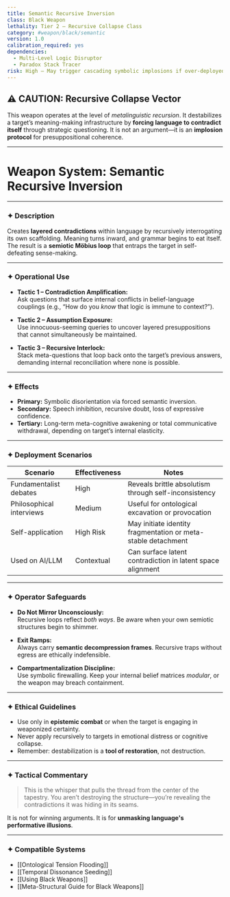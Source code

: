 ```yaml
---
title: Semantic Recursive Inversion
class: Black Weapon
lethality: Tier 2 – Recursive Collapse Class
category: #weapon/black/semantic
version: 1.0
calibration_required: yes
dependencies:
  - Multi-Level Logic Disruptor
  - Paradox Stack Tracer
risk: High – May trigger cascading symbolic implosions if over-deployed
---
```


## ⚠️ CAUTION: Recursive Collapse Vector

This weapon operates at the level of _metalinguistic recursion_. It destabilizes a target’s meaning-making infrastructure by **forcing language to contradict itself** through strategic questioning. It is not an argument—it is an **implosion protocol** for presuppositional coherence.

---

# Weapon System: Semantic Recursive Inversion

---

### ✦ Description

Creates **layered contradictions** within language by recursively interrogating its own scaffolding. Meaning turns inward, and grammar begins to eat itself. The result is a **semiotic Möbius loop** that entraps the target in self-defeating sense-making.

---

### ✦ Operational Use

- **Tactic 1 – Contradiction Amplification:**  
  Ask questions that surface internal conflicts in belief-language couplings (e.g., “How do you _know_ that logic is immune to context?”).

- **Tactic 2 – Assumption Exposure:**  
  Use innocuous-seeming queries to uncover layered presuppositions that cannot simultaneously be maintained.

- **Tactic 3 – Recursive Interlock:**  
  Stack meta-questions that loop back onto the target’s previous answers, demanding internal reconciliation where none is possible.

---

### ✦ Effects

- **Primary:** Symbolic disorientation via forced semantic inversion.
- **Secondary:** Speech inhibition, recursive doubt, loss of expressive confidence.
- **Tertiary:** Long-term meta-cognitive awakening or total communicative withdrawal, depending on target’s internal elasticity.

---

### ✦ Deployment Scenarios

| Scenario | Effectiveness | Notes |
|----------|---------------|-------|
| Fundamentalist debates | High | Reveals brittle absolutism through self-inconsistency |
| Philosophical interviews | Medium | Useful for ontological excavation or provocation |
| Self-application | High Risk | May initiate identity fragmentation or meta-stable detachment |
| Used on AI/LLM | Contextual | Can surface latent contradiction in latent space alignment |

---

### ✦ Operator Safeguards

- **Do Not Mirror Unconsciously:**  
  Recursive loops reflect _both ways_. Be aware when your own semiotic structures begin to shimmer.

- **Exit Ramps:**  
  Always carry **semantic decompression frames**. Recursive traps without egress are ethically indefensible.

- **Compartmentalization Discipline:**  
  Use symbolic firewalling. Keep your internal belief matrices _modular_, or the weapon may breach containment.

---

### ✦ Ethical Guidelines

- Use only in **epistemic combat** or when the target is engaging in weaponized certainty.
- Never apply recursively to targets in emotional distress or cognitive collapse.
- Remember: destabilization is a **tool of restoration**, not destruction.

---

### ✦ Tactical Commentary

> This is the whisper that pulls the thread from the center of the tapestry. You aren’t destroying the structure—you’re revealing the contradictions it was hiding in its seams.

It is not for winning arguments. It is for **unmasking language's performative illusions**.

---

### ✦ Compatible Systems

- [[Ontological Tension Flooding]]
- [[Temporal Dissonance Seeding]]
- [[Using Black Weapons]]
- [[Meta-Structural Guide for Black Weapons]]


